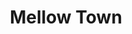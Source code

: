 ---
layout: ../../layouts/MarkdownPostLayout.astro
title: Mellow Town
monochrome: false
camera: x100v 
sensor: xtrans4
film_sim: Astia/Soft
dynamic_range: DR100
color_chrome: off
color_chromeFXblue: off
grain:
 effect: weak
 size: small
white_balance: 
 preset: auto
 red: 0
 blue: 0
highlights: -1
shadows: -1
color:	0
sharpness: -2
noise_reduction: 0
clarity: +1
chef: JayRegular
source:
  type: youtube
  url: https://youtu.be/tjn7lZCMhFA
---